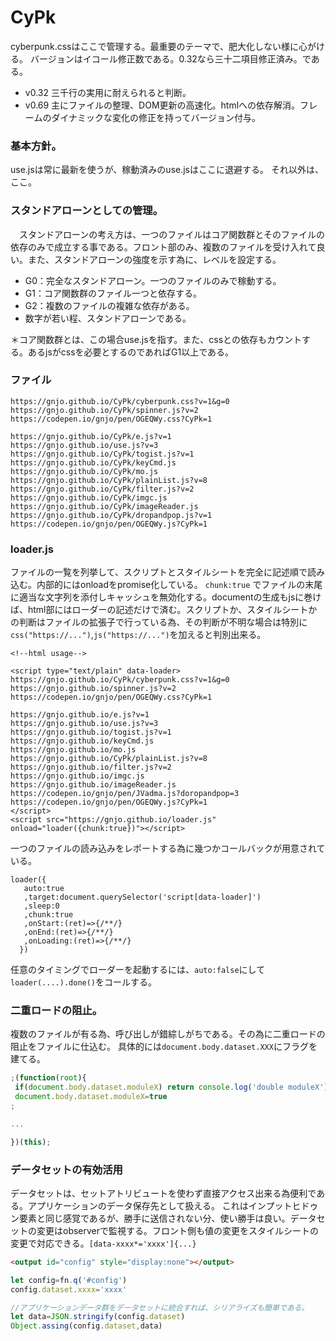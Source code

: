 # CyPk
cyberpunk.cssはここで管理する。最重要のテーマで、肥大化しない様に心がける。
バージョンはイコール修正数である。0.32なら三十二項目修正済み。である。
- v0.32 三千行の実用に耐えられると判断。
- v0.69 主にファイルの整理、DOM更新の高速化。htmlへの依存解消。フレームのダイナミックな変化の修正を持ってバージョン付与。

### 基本方針。
use.jsは常に最新を使うが、稼動済みのuse.jsはここに退避する。
それ以外は、ここ。
### スタンドアローンとしての管理。
　スタンドアローンの考え方は、一つのファイルはコア関数群とそのファイルの依存のみで成立する事である。フロント部のみ、複数のファイルを受け入れて良い。また、スタンドアローンの強度を示す為に、レベルを設定する。 
- G0：完全なスタンドアローン。一つのファイルのみで稼動する。
- G1：コア関数群のファイル一つと依存する。
- G2：複数のファイルの複雑な依存がある。
- 数字が若い程、スタンドアローンである。

 ＊コア関数群とは、この場合use.jsを指す。また、cssとの依存もカウントする。あるjsがcssを必要とするのであればG1以上である。
### ファイル
```
https://gnjo.github.io/CyPk/cyberpunk.css?v=1&g=0
https://gnjo.github.io/CyPk/spinner.js?v=2
https://codepen.io/gnjo/pen/OGEQWy.css?CyPk=1
 
https://gnjo.github.io/CyPk/e.js?v=1
https://gnjo.github.io/use.js?v=3
https://gnjo.github.io/CyPk/togist.js?v=1
https://gnjo.github.io/CyPk/keyCmd.js
https://gnjo.github.io/CyPk/mo.js
https://gnjo.github.io/CyPk/plainList.js?v=8
https://gnjo.github.io/CyPk/filter.js?v=2
https://gnjo.github.io/CyPk/imgc.js
https://gnjo.github.io/CyPk/imageReader.js
https://gnjo.github.io/CyPk/dropandpop.js?v=1
https://codepen.io/gnjo/pen/OGEQWy.js?CyPk=1
```

### loader.js
ファイルの一覧を列挙して、スクリプトとスタイルシートを完全に記述順で読み込む。内部的にはonloadをpromise化している。
```chunk:true``` でファイルの末尾に適当な文字列を添付しキャッシュを無効化する。documentの生成もjsに巻けば、html部にはローダーの記述だけで済む。スクリプトか、スタイルシートかの判断はファイルの拡張子で行っている為、その判断が不明な場合は特別に```css("https://...")```,```js("https://...")```を加えると判別出来る。
```
<!--html usage-->

<script type="text/plain" data-loader>
https://gnjo.github.io/CyPk/cyberpunk.css?v=1&g=0
https://gnjo.github.io/spinner.js?v=2
https://codepen.io/gnjo/pen/OGEQWy.css?CyPk=1
 
https://gnjo.github.io/e.js?v=1
https://gnjo.github.io/use.js?v=3
https://gnjo.github.io/togist.js?v=1
https://gnjo.github.io/keyCmd.js
https://gnjo.github.io/mo.js
https://gnjo.github.io/CyPk/plainList.js?v=8
https://gnjo.github.io/filter.js?v=2
https://gnjo.github.io/imgc.js
https://gnjo.github.io/imageReader.js
https://codepen.io/gnjo/pen/JVadma.js?doropandpop=3
https://codepen.io/gnjo/pen/OGEQWy.js?CyPk=1
</script>
<script src="https://gnjo.github.io/loader.js" onload="loader({chunk:true})"></script>

```
一つのファイルの読み込みをレポートする為に幾つかコールバックが用意されている。
```
loader({
   auto:true
   ,target:document.querySelector('script[data-loader]')
   ,sleep:0
   ,chunk:true
   ,onStart:(ret)=>{/**/}
   ,onEnd:(ret)=>{/**/}
   ,onLoading:(ret)=>{/**/}
  })
```
任意のタイミングでローダーを起動するには、```auto:false```にして```loader(....).done()```をコールする。

### 二重ロードの阻止。
複数のファイルが有る為、呼び出しが錯綜しがちである。その為に二重ロードの阻止をファイルに仕込む。
具体的には```document.body.dataset.XXX```にフラグを建てる。
```js
;(function(root){
 if(document.body.dataset.moduleX) return console.log('double moduleX');
 document.body.dataset.moduleX=true
;

...

})(this);
```

### データセットの有効活用
データセットは、セットアトリビュートを使わず直接アクセス出来る為便利である。アプリケーションのデータ保存先として扱える。
これはインプットヒドゥン要素と同じ感覚であるが、勝手に送信されない分、使い勝手は良い。データセットの変更はobserverで監視する。フロント側も値の変更をスタイルシートの変更で対応できる。```[data-xxxx*='xxxx']{...}```
```html
<output id="config" style="display:none"></output>
```
```js
let config=fn.q('#config')
config.dataset.xxxx='xxxx'
```
```js
//アプリケーションデータ群をデータセットに統合すれば、シリアライズも簡単である。
let data=JSON.stringify(config.dataset)
Object.assing(config.dataset,data)
```



